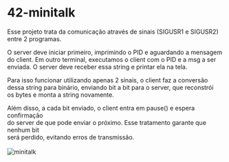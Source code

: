 # 42-minitalk

Esse projeto trata da comunicação através de sinais (SIGUSR1 e SIGUSR2) <br> 
entre 2 programas. <br>

O server deve iniciar primeiro, imprimindo o PID e aguardando a mensagem <br>
do client. Em outro terminal, executamos o client com o PID e a msg a ser <br>
enviada. O server deve receber essa string e printar ela na tela. <br>

Para isso funcionar utilizando apenas 2 sinais, o client faz a conversão <br>
dessa string para binário, enviando bit a bit para o server, que reconstrói <br>
os bytes e monta a string novamente. <br>

Além disso, a cada bit enviado, o client entra em pause() e espera confirmação <br>
do server de que pode enviar o próximo. Esse tratamento garante que nenhum bit <br>
será perdido, evitando erros de transmissão. <br>
<br>
![minitalk](https://user-images.githubusercontent.com/90937264/203866502-0ff84d09-f15d-45da-a32c-e2c3f3942bc0.png)
